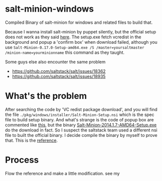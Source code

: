 # salt-minion-windows
Compiled Binary of salt-minion for windows and related files to build that.

Because I wanna install salt-minion by puppet silently, but the official setup does not work as they said [here](http://docs.saltstack.com/en/latest/topics/installation/windows.html). The setup.exe fetch vcredist in the background and popup a 'confirm box' when
 download failed, although you use `Salt-Minion-0.17.0-Setup-amd64.exe /S /master=yoursaltmaster /minion-name=yourminionname` this command as they taught.

Some guys else also encounter the same problem

* <https://github.com/saltstack/salt/issues/18362>
* <https://github.com/saltstack/salt/issues/18935>
 
# What's the problem


After searching the code by 'VC redist package download', and you will find the file `./pkg/windows/installer/Salt-Minion-Setup.nsi` which is the spec file to build setup binary. And what's strange is the code of popup box are commented like [this](https://github.com/saltstack/salt/blob/2014.7/pkg/windows/installer/Salt-Minion-Setup.nsi#L184), but the binary [Salt-Minion-2014.1.7-AMD64-Setup.exe](https://docs.saltstack.com/downloads/Salt-Minion-2014.1.7-AMD64-Setup.exe) do the download in fact. So I suspect the saltstack team used a different nsi file to built the official binary. I decide compile the binary by myself to prove that. This is the [reference](http://docs.saltstack.com/en/latest/topics/installation/windows.html#setting-up-a-windows-build-environment).

# Process

Flow the reference and make a little modification.
see my 



